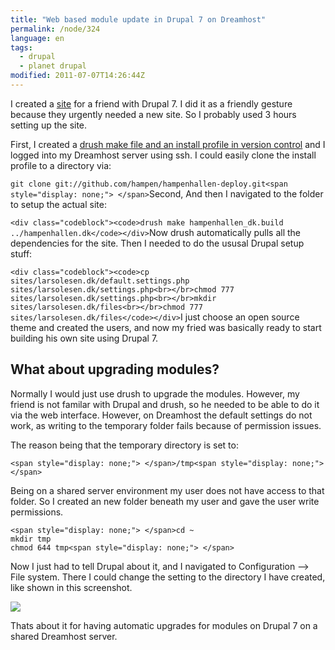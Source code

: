 ```yaml
---
title: "Web based module update in Drupal 7 on Dreamhost"
permalink: /node/324
language: en
tags:
  - drupal
  - planet drupal
modified: 2011-07-07T14:26:44Z
---
```


I created a [site](http://hampenhallen.dk/) for a friend with Drupal 7. I did it as a friendly gesture because they urgently needed a new site. So I probably used 3 hours setting up the site.

First, I created a [drush make file and an install profile in version control](https://github.com/hampen/hampenhallen-deploy) and I logged into my Dreamhost server using ssh. I could easily clone the install profile to a directory via:

`git clone git://github.com/hampen/hampenhallen-deploy.git<span style="display: none;"> </span>`Second, And then I navigated to the folder to setup the actual site:

`<div class="codeblock"><code>drush make hampenhallen_dk.build ../hampenhallen.dk</code></div>`Now drush automatically pulls all the dependencies for the site. Then I needed to do the ususal Drupal setup stuff:

`<div class="codeblock"><code>cp sites/larsolesen.dk/default.settings.php sites/larsolesen.dk/settings.php<br></br>chmod 777 sites/larsolesen.dk/settings.php<br></br>mkdir sites/larsolesen.dk/files<br></br>chmod 777 sites/larsolesen.dk/files</code></div>`I just choose an open source theme and created the users, and now my fried was basically ready to start building his own site using Drupal 7.

What about upgrading modules?
-----------------------------

Normally I would just use drush to upgrade the modules. However, my friend is not familar with Drupal and drush, so he needed to be able to do it via the web interface. However, on Dreamhost the default settings do not work, as writing to the temporary folder fails because of permission issues.

The reason being that the temporary directory is set to:

```
<span style="display: none;"> </span>/tmp<span style="display: none;"> </span>
```
Being on a shared server environment my user does not have access to that folder. So I created an new folder beneath my user and gave the user write permissions.

```
<span style="display: none;"> </span>cd ~
mkdir tmp
chmod 644 tmp<span style="display: none;"> </span>
```
Now I just had to tell Drupal about it, and I navigated to Configuration --> File system. There I could change the setting to the directory I have created, like shown in this screenshot.

![](https://larsolesen.dk/sites/larsolesen.dk/files/screenshot_0.png)

Thats about it for having automatic upgrades for modules on Drupal 7 on a shared Dreamhost server.
